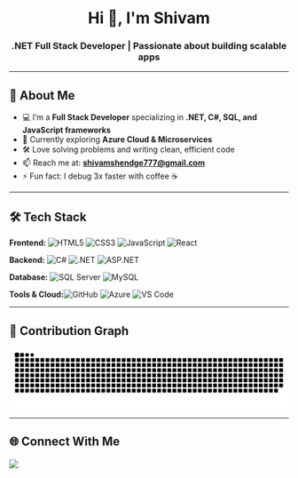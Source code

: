 <!-- Profile Header -->
<h1 align="center">Hi 👋, I'm Shivam</h1>
<h3 align="center">.NET Full Stack Developer | Passionate about building scalable apps</h3>

---

<!-- About Me Section -->
## 🚀 About Me  
- 💻 I’m a **Full Stack Developer** specializing in **.NET, C#, SQL, and JavaScript frameworks**  
- 🌱 Currently exploring **Azure Cloud & Microservices**  
- 🛠️ Love solving problems and writing clean, efficient code  
- 📫 Reach me at: **shivamshendge777@gmail.com**  
- ⚡ Fun fact: I debug 3x faster with coffee ☕  

---

<!-- Tech Stack -->
## 🛠️ Tech Stack  
**Frontend:** ![HTML5](https://img.shields.io/badge/HTML5-E34F26?style=flat&logo=html5&logoColor=white) 
![CSS3](https://img.shields.io/badge/CSS3-1572B6?style=flat&logo=css3&logoColor=white) 
![JavaScript](https://img.shields.io/badge/JavaScript-323330?style=flat&logo=javascript) 
![React](https://img.shields.io/badge/React-20232A?style=flat&logo=react&logoColor=61DAFB)  

**Backend:** ![C#](https://img.shields.io/badge/C%23-239120?style=flat&logo=c-sharp&logoColor=white) 
![.NET](https://img.shields.io/badge/.NET-512BD4?style=flat&logo=dotnet&logoColor=white) 
![ASP.NET](https://img.shields.io/badge/ASP.NET-512BD4?style=flat&logo=dotnet&logoColor=white)  

**Database:** ![SQL Server](https://img.shields.io/badge/SQL%20Server-CC2927?style=flat&logo=microsoft-sql-server&logoColor=white) 
![MySQL](https://img.shields.io/badge/MySQL-005C84?style=flat&logo=mysql&logoColor=white)  

**Tools & Cloud:**![GitHub](https://img.shields.io/badge/GitHub-181717?style=flat&logo=github) 
![Azure](https://img.shields.io/badge/Azure-0078D4?style=flat&logo=microsoft-azure&logoColor=white) 
![VS Code](https://img.shields.io/badge/VS%20Code-007ACC?style=flat&logo=visual-studio-code&logoColor=white) 

---

<!-- Contribution Graph -->
## 🌱 Contribution Graph  
![GitHub Snake Light](https://github.com/Platane/snk/raw/output/github-contribution-grid-snake.svg)

---

<!-- Connect -->
## 🌐 Connect With Me  
<p align="left">
  <a href="mailto:shivamshendge777@gmail.com" target="blank"><img align="center" src="https://img.shields.io/badge/Email-D14836?style=flat&logo=gmail&logoColor=white"/></a>
</p>
<!--
**shivam-s4/shivam-s4** is a ✨ _special_ ✨ repository because its `README.md` (this file) appears on your GitHub profile.


